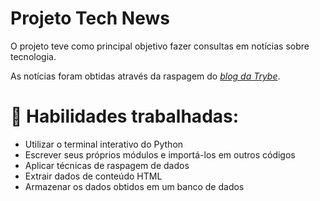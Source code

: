 # Projeto Tech News

 O projeto teve como principal objetivo fazer consultas em notícias sobre tecnologia.

  As notícias foram obtidas através da raspagem do [_blog da Trybe_](https://blog.betrybe.com).
# 🚵 Habilidades trabalhadas:

  <ul>
    <li>Utilizar o terminal interativo do Python</li>
    <li>Escrever seus próprios módulos e importá-los em outros códigos</li>
    <li>Aplicar técnicas de raspagem de dados</li>
    <li>Extrair dados de conteúdo HTML</li>
    <li>Armazenar os dados obtidos em um banco de dados</li>
  </ul>
